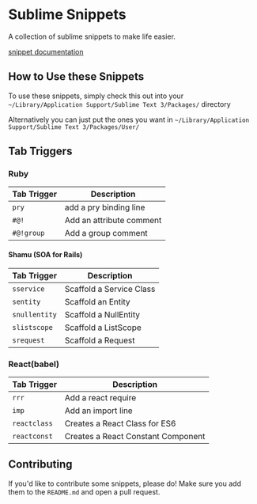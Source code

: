 # Sublime Snippets

A collection of sublime snippets to make life easier.

[snippet documentation](http://sublimetext.info/docs/en/extensibility/snippets.html)

## How to Use these Snippets

To use these snippets, simply check this out into your `~/Library/Application Support/Sublime Text 3/Packages/` directory

Alternatively you can just put the ones you want in `~/Library/Application Support/Sublime Text 3/Packages/User/`

## Tab Triggers

### Ruby


|Tab Trigger|Description|
|-----------|-----------|
|`pry`| add a pry binding line |
|`#@!`| Add an attribute comment |
|`#@!group`| Add a group comment |


#### Shamu (SOA for Rails)

|Tab Trigger|Description|
|-----------|-----------|
|`sservice` | Scaffold a Service Class |
|`sentity`  | Scaffold an Entity |
|`snullentity`| Scaffold a NullEntity
|`slistscope` | Scaffold a ListScope |
|`srequest` | Scaffold a Request |

### React(babel)

|Tab Trigger|Description|
|-----------|-----------|
|`rrr`| Add a react require |
|`imp`| Add an import line |
|`reactclass`| Creates a React Class for ES6 |
|`reactconst`| Creates a React Constant Component|

## Contributing

If you'd like to contribute some snippets, please do! Make sure you add them to the `README.md` and open a pull request.
